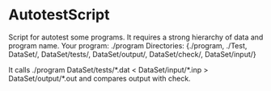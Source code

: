 # AutotestScript

Script for autotest some programs. It requires a strong hierarchy of data and program name.
Your program: ./program
Directories: {./program, ./Test, DataSet/, DataSet/tests/, DataSet/output/, DataSet/check/, DataSet/input/}

It calls ./program DataSet/tests/\*.dat < DataSet/input/\*.inp > DataSet/output/\*.out and compares output with check.

